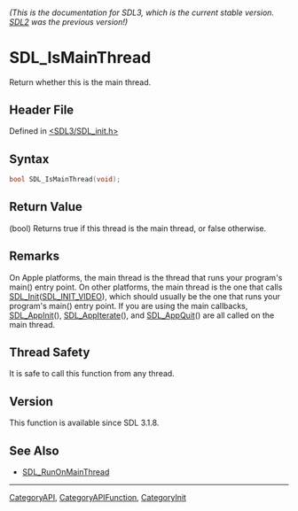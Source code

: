 ###### (This is the documentation for SDL3, which is the current stable version. [SDL2](https://wiki.libsdl.org/SDL2/) was the previous version!)
# SDL_IsMainThread

Return whether this is the main thread.

## Header File

Defined in [<SDL3/SDL_init.h>](https://github.com/libsdl-org/SDL/blob/main/include/SDL3/SDL_init.h)

## Syntax

```c
bool SDL_IsMainThread(void);
```

## Return Value

(bool) Returns true if this thread is the main thread, or false otherwise.

## Remarks

On Apple platforms, the main thread is the thread that runs your program's
main() entry point. On other platforms, the main thread is the one that
calls [SDL_Init](SDL_Init)([SDL_INIT_VIDEO](SDL_INIT_VIDEO)), which should
usually be the one that runs your program's main() entry point. If you are
using the main callbacks, [SDL_AppInit](SDL_AppInit)(),
[SDL_AppIterate](SDL_AppIterate)(), and [SDL_AppQuit](SDL_AppQuit)() are
all called on the main thread.

## Thread Safety

It is safe to call this function from any thread.

## Version

This function is available since SDL 3.1.8.

## See Also

- [SDL_RunOnMainThread](SDL_RunOnMainThread)

----
[CategoryAPI](CategoryAPI), [CategoryAPIFunction](CategoryAPIFunction), [CategoryInit](CategoryInit)

